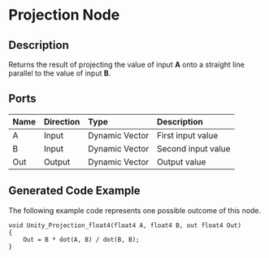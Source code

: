 # Projection Node

## Description

Returns the result of projecting the value of input **A** onto a straight line parallel to the value of input **B**.

## Ports

| Name        | Direction           | Type  | Description |
|:------------ |:-------------|:-----|:---|
| A      | Input | Dynamic Vector | First input value |
| B      | Input | Dynamic Vector | Second input value |
| Out | Output      |   Dynamic Vector | Output value |

## Generated Code Example

The following example code represents one possible outcome of this node.

```
void Unity_Projection_float4(float4 A, float4 B, out float4 Out)
{
    Out = B * dot(A, B) / dot(B, B);
}
```